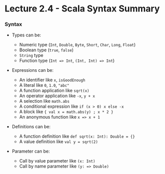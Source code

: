 # Lecture 2.4 - Scala Syntax Summary

### Syntax
+ Types can be:
    * Numeric type (`Int`, `Double`, `Byte`, `Short`, `Char`, `Long`, `Float`)
    * Boolean type (`true`, `false`)
    * `String` type
    * Function type (`Int => Int`, `(Int, Int) => Int`)

+ Expressions can be:
    * An identifier like `x`, `isGoodEnough`
    * A literal like `0`, `1.0`, `"abc"`
    * A function application like `sqrt(x)`
    * An operator application like `-x`, `y + x`
    * A selection like `math.abs`
    * A conditional expression like `if (x > 0) x else -x`
    * A block like `{ val x = math.abs(y) ; x * 2 }`
    * An anonymous function like `x => x + 1`

+ Definitions can be:
    * A function definition like `def sqrt(x: Int): Double = {}`
    * A value definition like `val y = sqrt(2)`

+ Parameter can be:
    * Call by value parameter like `(x: Int)`
    * Call by name parameter like `(y: => Double)`
